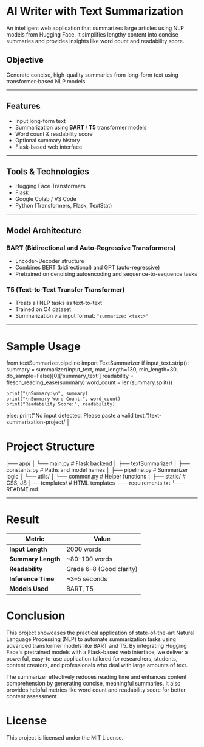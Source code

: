 #  AI Writer with Text Summarization

An intelligent web application that summarizes large articles using NLP models from Hugging Face. It simplifies lengthy content into concise summaries and provides insights like word count and readability score.

##  Objective  
Generate concise, high-quality summaries from long-form text using transformer-based NLP models.

---

##  Features

-  Input long-form text  
- Summarization using **BART** / **T5** transformer models  
-  Word count &  readability score  
-  Optional summary history  
-  Flask-based web interface  
---

##  Tools & Technologies

- Hugging Face Transformers  
- Flask  
- Google Colab / VS Code  
- Python (Transformers, Flask, TextStat)  

---

##  Model Architecture

###  BART (Bidirectional and Auto-Regressive Transformers)

- Encoder-Decoder structure  
- Combines BERT (bidirectional) and GPT (auto-regressive)  
- Pretrained on denoising autoencoding and sequence-to-sequence tasks  

###  T5 (Text-to-Text Transfer Transformer)

- Treats all NLP tasks as text-to-text  
- Trained on C4 dataset  
- Summarization via input format: `"summarize: <text>"`  

---
# Sample Usage  
from textSummarizer.pipeline import TextSummarizer
if input_text.strip():
    summary = summarizer(input_text, max_length=130, min_length=30, do_sample=False)[0]['summary_text']
    readability = flesch_reading_ease(summary)
    word_count = len(summary.split())

    print("\nSummary:\n", summary)
    print("\nSummary Word Count:", word_count)
    print("Readability Score:", readability)
else:
    print("No input detected. Please paste a valid text.")text-summarization-project/
│
# Project Structure 
├── app/
│   └── main.py                  # Flask backend
│
├── textSummarizer/
│   ├── constants.py             # Paths and model names
│   ├── pipeline.py              # Summarizer logic
│   └── utils/
│       └── common.py            # Helper functions
│
├── static/                      # CSS, JS
├── templates/                   # HTML templates
├── requirements.txt
└── README.md

---
# Result

| **Metric**         | **Value**                |
| ------------------ | ------------------------ |
| **Input Length**   | 2000 words               |
| **Summary Length** | \~80–100 words           |
| **Readability**    | Grade 6–8 (Good clarity) |
| **Inference Time** | \~3–5 seconds            |
| **Models Used**    | BART, T5                 |

# Conclusion 
This project showcases the practical application of state-of-the-art Natural Language Processing (NLP) to automate summarization tasks using advanced transformer models like BART and T5. By integrating Hugging Face's pretrained models with a Flask-based web interface, we deliver a powerful, easy-to-use application tailored for researchers, students, content creators, and professionals who deal with large amounts of text.

The summarizer effectively reduces reading time and enhances content comprehension by generating concise, meaningful summaries. It also provides helpful metrics like word count and readability score for better content assessment.

# License
This project is licensed under the MIT License.


